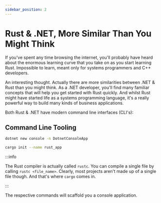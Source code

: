 ```yaml
---
sidebar_position: 2
---
```


# Rust & .NET, More Similar Than You Might Think

If you've spent any time browsing the internet, you'll probably have heard about the enormous learning curve that you take on as you start learning Rust. Impossible to learn, meant only for systems programmers and C++ developers.

An interesting thought. Actually there are more similarities between .NET & Rust than you might think. As a .NET developer, you'll find many familiar concepts that will help you get started with Rust quickly. And whilst Rust might have started life as a systems programming language, it's a really powerful way to build many kinds of business applications.

Both Rust & .NET have modern command line interfaces (CLI's):

## Command Line Tooling

```sh
dotnet new console -n DotnetConsoleApp
```

```sh
cargo init --name rust_app
```

:::info

The Rust compiler is actually called `rustc`. You can compile a single file by calling `rustc <file_name>`. Clearly, most projects aren't made up of a single file though. And that's where `cargo` comes in.

:::

The respective commands will scaffold you a console application.